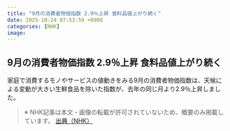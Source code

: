 ```yaml
---
title: "9月の消費者物価指数 2.9％上昇 食料品値上がり続く"
date: 2025-10-24 07:53:59 +0900
categories: [NHK]
image: 
---
```

## 9月の消費者物価指数 2.9％上昇 食料品値上がり続く

家庭で消費するモノやサービスの値動きをみる9月の消費者物価指数は、天候による変動が大きい生鮮食品を除いた指数が、去年の同じ月より2.9％上昇しました。

> ※ NHK記事は本文・画像の転載が許可されていないため、概要のみ掲載しています。
[出典（NHK）](http://www3.nhk.or.jp/news/html/20251024/k10014957751000.html)
